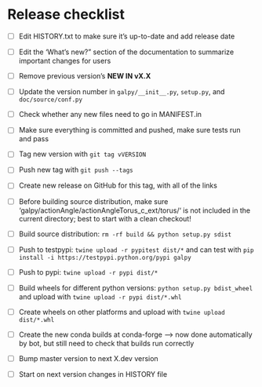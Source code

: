 # Release checklist

- [ ] Edit HISTORY.txt to make sure it’s up-to-date and add release date

- [ ] Edit the ‘What’s new?” section of the documentation to summarize important changes for users

- [ ] Remove previous version’s **NEW IN vX.X**

- [ ] Update the version number in ``galpy/__init__.py``, ``setup.py``, and ``doc/source/conf.py``

- [ ] Check whether any new files need to go in MANIFEST.in

- [ ] Make sure everything is committed and pushed, make sure tests run and pass

- [ ] Tag new version with ``git tag vVERSION``

- [ ] Push new tag with ``git push --tags``

- [ ] Create new release on GitHub for this tag, with all of the links

- [ ] Before building source distribution, make sure ‘galpy/actionAngle/actionAngleTorus_c_ext/torus/‘ is not included in the current directory; best to start with a clean checkout!

- [ ] Build source distribution: ``rm -rf build && python setup.py sdist``

- [ ] Push to testpypi: ``twine upload -r pypitest dist/*`` and can test with ``pip install -i https://testpypi.python.org/pypi galpy``

- [ ] Push to pypi: ``twine upload -r pypi dist/*``

- [ ] Build wheels for different python versions: ``python setup.py bdist_wheel`` and upload with ``twine upload -r pypi dist/*.whl``

- [ ] Create wheels on other platforms and upload with ``twine upload dist/*.whl``

- [ ] Create the new conda builds at conda-forge —> now done automatically by bot, but still need to check that builds run correctly

- [ ] Bump master version to next X.dev version

- [ ] Start on next version changes in HISTORY file
